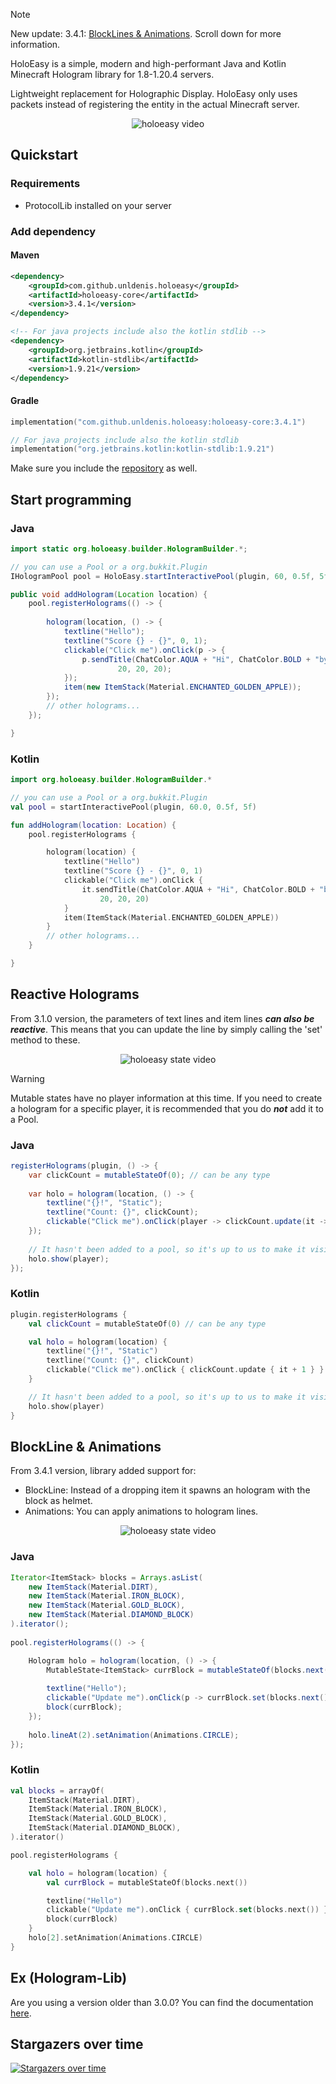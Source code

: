 > [!NOTE]
> New update: 3.4.1: [BlockLines & Animations](https://github.com/unldenis/holoeasy?tab=readme-ov-file#blockline--animations). Scroll down for more information.

HoloEasy is a simple, modern and high-performant Java and Kotlin Minecraft Hologram library for 1.8-1.20.4 servers.

Lightweight replacement for Holographic Display. HoloEasy only uses packets instead of registering the entity in the actual Minecraft server.
<p align="center">
  <img src="preview/gif.gif"  alt="holoeasy video"/>
</p>

## Quickstart

### Requirements 
* ProtocolLib installed on your server

### Add dependency
#### Maven

```xml
<dependency>
    <groupId>com.github.unldenis.holoeasy</groupId>
    <artifactId>holoeasy-core</artifactId>
    <version>3.4.1</version>
</dependency>

<!-- For java projects include also the kotlin stdlib -->
<dependency>
    <groupId>org.jetbrains.kotlin</groupId>
    <artifactId>kotlin-stdlib</artifactId>
    <version>1.9.21</version>
</dependency>
```

#### Gradle

```kotlin
implementation("com.github.unldenis.holoeasy:holoeasy-core:3.4.1")

// For java projects include also the kotlin stdlib
implementation("org.jetbrains.kotlin:kotlin-stdlib:1.9.21")

```

Make sure you include the <a href="https://jitpack.io/">repository</a> as well.

## Start programming

### Java

```java
import static org.holoeasy.builder.HologramBuilder.*;

// you can use a Pool or a org.bukkit.Plugin
IHologramPool pool = HoloEasy.startInteractivePool(plugin, 60, 0.5f, 5f);

public void addHologram(Location location) {
    pool.registerHolograms(() -> {
        
        hologram(location, () -> {
            textline("Hello");
            textline("Score {} - {}", 0, 1);
            clickable("Click me").onClick(p -> {
                p.sendTitle(ChatColor.AQUA + "Hi", ChatColor.BOLD + "by HoloEasy",
                        20, 20, 20);
            });
            item(new ItemStack(Material.ENCHANTED_GOLDEN_APPLE));
        });
        // other holograms...
    });

}
```

### Kotlin
```kotlin
import org.holoeasy.builder.HologramBuilder.*

// you can use a Pool or a org.bukkit.Plugin 
val pool = startInteractivePool(plugin, 60.0, 0.5f, 5f)

fun addHologram(location: Location) {
    pool.registerHolograms {

        hologram(location) {
            textline("Hello")
            textline("Score {} - {}", 0, 1)
            clickable("Click me").onClick {
                it.sendTitle(ChatColor.AQUA + "Hi", ChatColor.BOLD + "by HoloEasy",
                    20, 20, 20)
            }
            item(ItemStack(Material.ENCHANTED_GOLDEN_APPLE))
        }
        // other holograms...
    }

}
```

## Reactive Holograms
From 3.1.0 version, the parameters of text lines and item lines **_can also be reactive_**. This means that you can update the line by simply calling the 'set' method to these.

<p align="center">
  <img src="preview/state.gif"  alt="holoeasy state video"/>
</p>

> [!WARNING]
> Mutable states have no player information at this time. If you need to create a hologram for a specific player, it is recommended that you do **_not_** add it to a Pool.
### Java
```java
registerHolograms(plugin, () -> {
    var clickCount = mutableStateOf(0); // can be any type
    
    var holo = hologram(location, () -> {
        textline("{}!", "Static");
        textline("Count: {}", clickCount);
        clickable("Click me").onClick(player -> clickCount.update(it -> it + 1));
    });
    
    // It hasn't been added to a pool, so it's up to us to make it visible and hide it from players. It's better to use a pool because it's automatic and performs asynchronous operations.
    holo.show(player);
});
```

### Kotlin

```kotlin
plugin.registerHolograms {
    val clickCount = mutableStateOf(0) // can be any type

    val holo = hologram(location) {
        textline("{}!", "Static")
        textline("Count: {}", clickCount)
        clickable("Click me").onClick { clickCount.update { it + 1 } }
    }

    // It hasn't been added to a pool, so it's up to us to make it visible and hide it from players. It's better to use a pool because it's automatic and performs asynchronous operations.
    holo.show(player)
}
```

## BlockLine & Animations
From 3.4.1 version, library added support for:
- BlockLine: Instead of a dropping item it spawns an hologram with the block as helmet.
- Animations: You can apply animations to hologram lines.
<p align="center">
  <img src="preview/blockline-and-animations.gif"  alt="holoeasy state video"/>
</p>

### Java
```java
Iterator<ItemStack> blocks = Arrays.asList(
    new ItemStack(Material.DIRT),
    new ItemStack(Material.IRON_BLOCK),
    new ItemStack(Material.GOLD_BLOCK),
    new ItemStack(Material.DIAMOND_BLOCK)
).iterator();
                    
pool.registerHolograms(() -> {

    Hologram holo = hologram(location, () -> {
        MutableState<ItemStack> currBlock = mutableStateOf(blocks.next()); // can be any type
    
        textline("Hello");
        clickable("Update me").onClick(p -> currBlock.set(blocks.next()));
        block(currBlock);
    });
                
    holo.lineAt(2).setAnimation(Animations.CIRCLE);
});
```

### Kotlin

```kotlin
val blocks = arrayOf(
    ItemStack(Material.DIRT),
    ItemStack(Material.IRON_BLOCK),
    ItemStack(Material.GOLD_BLOCK),
    ItemStack(Material.DIAMOND_BLOCK),
).iterator()

pool.registerHolograms {

    val holo = hologram(location) {
        val currBlock = mutableStateOf(blocks.next()) 

        textline("Hello")
        clickable("Update me").onClick { currBlock.set(blocks.next()) }
        block(currBlock)
    }
    holo[2].setAnimation(Animations.CIRCLE)
}
```

## Ex (Hologram-Lib)
Are you using a version older than 3.0.0? You can find the documentation <a href="https://unldenis.github.io/hologramlib/">here</a>.

## Stargazers over time
[![Stargazers over time](https://starchart.cc/unldenis/holoeasy.svg?variant=adaptive)](https://starchart.cc/unldenis/holoeasy)
